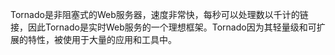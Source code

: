Tornado是非阻塞式的Web服务器，速度非常快，每秒可以处理数以千计的链接，因此Tornado是实时Web服务的一个理想框架。Tornado因为其轻量级和可扩展的特性，被使用于大量的应用和工具中。

